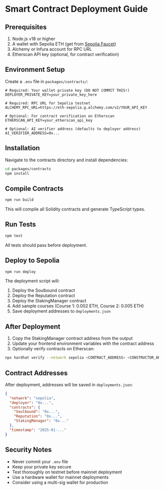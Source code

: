 # Smart Contract Deployment Guide

## Prerequisites

1. Node.js v18 or higher
2. A wallet with Sepolia ETH (get from [Sepolia Faucet](https://sepoliafaucet.com/))
3. Alchemy or Infura account for RPC URL
4. Etherscan API key (optional, for contract verification)

## Environment Setup

Create a `.env` file in `packages/contracts/`:

```env
# Required: Your wallet private key (DO NOT COMMIT THIS!)
DEPLOYER_PRIVATE_KEY=your_private_key_here

# Required: RPC URL for Sepolia testnet
ALCHEMY_RPC_URL=https://eth-sepolia.g.alchemy.com/v2/YOUR_API_KEY

# Optional: For contract verification on Etherscan
ETHERSCAN_API_KEY=your_etherscan_api_key

# Optional: AI verifier address (defaults to deployer address)
AI_VERIFIER_ADDRESS=0x...
```

## Installation

Navigate to the contracts directory and install dependencies:

```bash
cd packages/contracts
npm install
```

## Compile Contracts

```bash
npm run build
```

This will compile all Solidity contracts and generate TypeScript types.

## Run Tests

```bash
npm test
```

All tests should pass before deployment.

## Deploy to Sepolia

```bash
npm run deploy
```

The deployment script will:
1. Deploy the Soulbound contract
2. Deploy the Reputation contract
3. Deploy the StakingManager contract
4. Add sample courses (Course 1: 0.002 ETH, Course 2: 0.005 ETH)
5. Save deployment addresses to `deployments.json`

## After Deployment

1. Copy the StakingManager contract address from the output
2. Update your frontend environment variables with the contract address
3. Optionally verify contracts on Etherscan:

```bash
npx hardhat verify --network sepolia <CONTRACT_ADDRESS> <CONSTRUCTOR_ARGS>
```

## Contract Addresses

After deployment, addresses will be saved in `deployments.json`:

```json
{
  "network": "sepolia",
  "deployer": "0x...",
  "contracts": {
    "Soulbound": "0x...",
    "Reputation": "0x...",
    "StakingManager": "0x..."
  },
  "timestamp": "2025-01-..."
}
```

## Security Notes

- Never commit your `.env` file
- Keep your private key secure
- Test thoroughly on testnet before mainnet deployment
- Use a hardware wallet for mainnet deployments
- Consider using a multi-sig wallet for production
